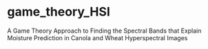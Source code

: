 # game_theory_HSI
A Game Theory Approach to Finding the Spectral Bands that Explain Moisture Prediction in Canola and Wheat Hyperspectral Images
